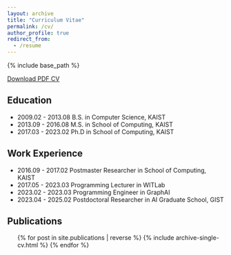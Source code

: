 ```yaml
---
layout: archive
title: "Curriculum Vitae"
permalink: /cv/
author_profile: true
redirect_from:
  - /resume
---
```


{% include base_path %}

[Download PDF CV](../files/cv_sejinkim_2024.pdf)

Education
------
* 2009.02 - 2013.08   B.S. in Computer Science, KAIST
* 2013.09 - 2016.08   M.S. in School of Computing, KAIST
* 2017.03 - 2023.02   Ph.D in School of Computing, KAIST


Work Experience
------
* 2016.09 - 2017.02   Postmaster Researcher in School of Computing, KAIST
* 2017.05 - 2023.03   Programming Lecturer in WITLab
* 2023.02 - 2023.03   Programming Engineer in GraphAI 
* 2023.04 - 2025.02   Postdoctoral Researcher in AI Graduate School, GIST


Publications
------
  <ul>{% for post in site.publications | reverse %}
    {% include archive-single-cv.html %}
  {% endfor %}</ul>
